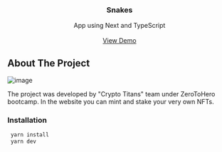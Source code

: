 <h3 align="center">Snakes</h3>

  <p align="center">
    App using Next and TypeScript
    <br />
    <br />
    <a href="https://02-hero-assignment-4-part2.vercel.app/">View Demo</a>
  </p>
<!-- ABOUT THE PROJECT -->

## About The Project

![image](https://user-images.githubusercontent.com/35425540/232288686-47251303-606d-4bd9-980a-24ac4929ebce.png)


The project was developed by "Crypto Titans" team under ZeroToHero bootcamp. In the website you can mint and stake your very own NFTs.


### Installation
   ```bash
    yarn install
    yarn dev
  ```
